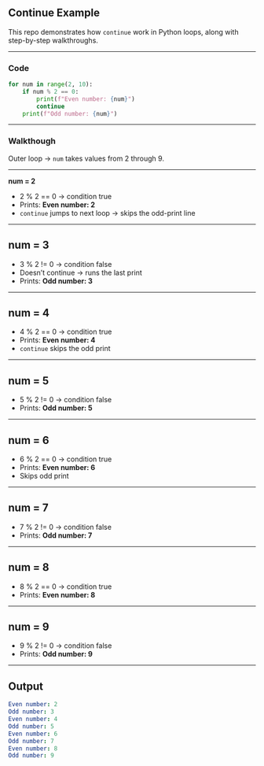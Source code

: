 ## Continue Example

This repo demonstrates how `continue` work in Python loops, along with step-by-step walkthroughs.

---

### Code
```python
for num in range(2, 10):
    if num % 2 == 0:
        print(f"Even number: {num}")
        continue
    print(f"Odd number: {num}")
```
---

### Walkthough

Outer loop → `num` takes values from 2 through 9.

---

**num = 2**
- 2 % 2 == 0 → condition true  
- Prints: **Even number: 2**  
- `continue` jumps to next loop → skips the odd-print line  

---

## num = 3
- 3 % 2 != 0 → condition false  
- Doesn’t continue → runs the last print  
- Prints: **Odd number: 3**  

---

## num = 4
- 4 % 2 == 0 → condition true  
- Prints: **Even number: 4**  
- `continue` skips the odd print  

---

## num = 5
- 5 % 2 != 0 → condition false  
- Prints: **Odd number: 5**  

---

## num = 6
- 6 % 2 == 0 → condition true  
- Prints: **Even number: 6**  
- Skips odd print  

---

## num = 7
- 7 % 2 != 0 → condition false  
- Prints: **Odd number: 7**  

---

## num = 8
- 8 % 2 == 0 → condition true  
- Prints: **Even number: 8**  

---

## num = 9
- 9 % 2 != 0 → condition false  
- Prints: **Odd number: 9**

----

## Output
```yaml
Even number: 2
Odd number: 3
Even number: 4
Odd number: 5
Even number: 6
Odd number: 7
Even number: 8
Odd number: 9
```
